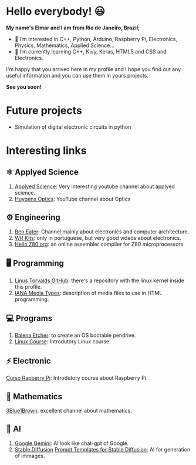 # Hello everybody! 😃

**My name's Elmar and I am from Rio de Janeiro, Brazil;**
- 👀 I’m interested in C++, Python, Arduino, Raspberry Pi, Electronics, Physics, Mathematics, Applied Science...
- 🌱 I’m currently learning C++, Kivy, Keras, HTML5 and CSS and Electronics.

I'm happy that you arrived here in my profile and I hope you find out any useful information and you can use them in yours projects.

**See you soon!**

# Future projects

- Simulation of digital electronic circuits in python

# Interesting links

## ⚛ Applyed Science

1. [Applyed Science](https://www.youtube.com/@AppliedScience): Very interesting youtube channel about applyed science.
1. [Huygens Optics](https://www.youtube.com/@HuygensOptics): YouTube channel about Optics

## ⚙ Engineering

1. [Ben Eater](https://www.youtube.com/@BenEater): Channel mainly about electronics and computer architecture.
2. [WR Kits](https://www.youtube.com/@canalwrkits): only in portuguese, but very good videos about electronics.
3. [Hello Z80.org](https://clrhome.org/asm/): an online assembler compiler for Z80 microprocessors.

## 🖥️ Programming

1. [Linus Torvalds GitHub](https://github.com/torvalds): there's a repository with the linux kernel inside this profile.
2. [IANA Media Types](https://www.iana.org/assignments/media-types/media-types.xhtml): description of media files to use in HTML programming. 

## 💻 Programs

1. [Balena Etcher](https://etcher.balena.io/): to create an OS bootable pendrive.
2. [Linux Course](https://www.youtube.com/watch?v=6nN2EglOqCM&list=PLHz_AreHm4dlIXleu20uwPWFOSswqLYbV): Introdutory Linux course.

## ⚡ Electronic

[Curso Rapberry Pi](https://www.youtube.com/watch?v=X7WMSfEfZGg&list=PLHz_AreHm4dnGZ_nudmN4rvyLk2fHFRzy&index=2): Introdutory course about Raspberry Pi.

## 🧮 Mathematics

[3Blue1Brown](https://www.youtube.com/@3blue1brown): excellent channel about mathematics.

## 🧠 AI

1. [Google Gemini](https://gemini.google.com): AI look like chat-gpt of Google.
2. [Stable Diffusion](https://stablediffusionweb.com/pt/app/image-to-image) [Prompt Templates for Stable Diffusion](https://github.com/Dalabad/stable-diffusion-prompt-templates): AI for generation of immages.

<!---
ElmarUhl/ElmarUhl is a ✨ special ✨ repository because its `README.md` (this file) appears on your GitHub profile.
You can click the Preview link to take a look at your changes.
--->

